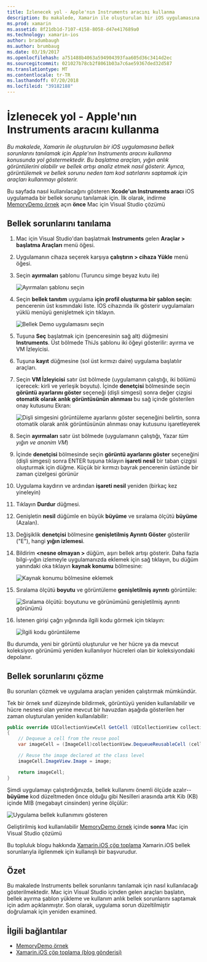 ```yaml
---
title: İzlenecek yol - Apple'nın Instruments aracını kullanma
description: Bu makalede, Xamarin ile oluşturulan bir iOS uygulamasına bellek sorunlarını tanılamak için Apple'nın Instruments aracını kullanmayı açıklar. Bu başlatma araçları, yığın anlık bellek artışı ve daha fazlasını Analiz işlemini göstermektedir.
ms.prod: xamarin
ms.assetid: 8f21db1d-7107-4158-8058-d47e417689a0
ms.technology: xamarin-ios
author: bradumbaugh
ms.author: brumbaug
ms.date: 03/19/2017
ms.openlocfilehash: a751488b4063a594904393faa605d36c3414d2ec
ms.sourcegitcommit: 021027b78cb2f8061b03a7c6ae59367ded32d587
ms.translationtype: MT
ms.contentlocale: tr-TR
ms.lasthandoff: 07/20/2018
ms.locfileid: "39182188"
---
```

# <a name="walkthrough---using-apples-instruments-tool"></a>İzlenecek yol - Apple'nın Instruments aracını kullanma

_Bu makalede, Xamarin ile oluşturulan bir iOS uygulamasına bellek sorunlarını tanılamak için Apple'nın Instruments aracını kullanma konusunda yol göstermektedir. Bu başlatma araçları, yığın anlık görüntülerini alabilir ve bellek artışı analiz etmek nasıl gösterir. Ayrıca, görüntülemek ve bellek sorunu neden tam kod satırlarını saptamak için araçları kullanmayı gösterir._

Bu sayfada nasıl kullanılacağını gösteren **Xcode'un Instruments aracı** iOS uygulamada bir bellek sorunu tanılamak için.
İlk olarak, indirme [MemoryDemo örnek](https://developer.xamarin.com/samples/monotouch/Profiling/MemoryDemo/) açın **önce** Mac için Visual Studio çözümü

## <a name="diagnosing-the-memory-issues"></a>Bellek sorunlarını tanılama

1. Mac için Visual Studio'dan başlatmak **Instruments** gelen **Araçlar > başlatma Araçları** menü öğesi.
2. Uygulamanın cihaza seçerek karşıya **çalıştırın > cihaza Yükle** menü öğesi.
3. Seçin **ayırmaları** şablonu (Turuncu simge beyaz kutu ile)

    ![](walkthrough-apples-instrument-images/00-allocations-tempate.png "Ayırmaları şablonu seçin")

4. Seçin **bellek tanıtım** uygulama **için profil oluşturma bir şablon seçin:** pencerenin üst kısmındaki liste. İOS cihazında ilk gösterir uygulamaları yüklü menüyü genişletmek için tıklayın.

    ![](walkthrough-apples-instrument-images/01-mem-demo.png "Bellek Demo uygulamasını seçin")

5. Tuşuna **Seç** başlatmak için (penceresinin sağ alt) düğmesini **Instruments**. Üst bölmede ThiJs şablonu iki öğeyi gösterilir: ayırma ve VM İzleyicisi.

6. Tuşuna **kayıt** düğmesine (sol üst kırmızı daire) uygulama başlatılır araçları.

7. Seçin **VM İzleyicisi** satır üst bölmede (uygulamanın çalıştığı, iki bölümü içerecek: kirli ve yerleşik boyutu). İçinde **denetçisi** bölmesinde seçin **görüntü ayarlarını göster** seçeneği (dişli simgesi) sonra değer çizgisi **otomatik olarak anlık görüntüsünün alınması** bu sağ içinde gösterilen onay kutusunu Ekran:

    ![](walkthrough-apples-instrument-images/02-auto-snapshot.png "Dişli simgesini görüntüleme ayarlarını göster seçeneğini belirtin, sonra otomatik olarak anlık görüntüsünün alınması onay kutusunu işaretleyerek")

8. Seçin **ayırmaları** satır üst bölmede (uygulamanın çalıştığı, Yazar *tüm yığın ve anonim VM*)
9. İçinde **denetçisi** bölmesinde seçin **görüntü ayarlarını göster** seçeneğini (dişli simgesi) sonra ENTER tuşuna tıklayın **işareti nesil** bir taban çizgisi oluşturmak için düğme. Küçük bir kırmızı bayrak pencerenin üstünde bir zaman çizelgesi görünür
10. Uygulama kaydırın ve ardından **işareti nesil** yeniden (birkaç kez yineleyin)
11. Tıklayın **Durdur** düğmesi.
12. Genişletin **nesil** düğümle en büyük **büyüme** ve sıralama ölçütü **büyüme** (Azalan).
13. Değişiklik **denetçisi** bölmesine **genişletilmiş Ayrıntı Göster** gösterilir ("E"), hangi **yığın izlemesi**.

14. Bildirim  **&lt;nesne olmayan >** düğüm, aşırı bellek artışı gösterir. Daha fazla bilgi-yığın izlemeyle uygulamanızda eklemek için sağ tıklayın, bu düğüm yanındaki oka tıklayın **kaynak konumu** bölmesine:

    ![](walkthrough-apples-instrument-images/03-mem-growth.png "Kaynak konumu bölmesine eklemek")

15. Sıralama ölçütü **boyutu** ve görüntüleme **genişletilmiş ayrıntı** görüntüle:

    ![](walkthrough-apples-instrument-images/04-extended-detail.png "Sıralama ölçütü: boyutunu ve görünümünü genişletilmiş ayrıntı görünümü")

16. İstenen girişi çağrı yığınında ilgili kodu görmek için tıklayın:

    ![](walkthrough-apples-instrument-images/05-related-code.png "İlgili kodu görüntüleme")

Bu durumda, yeni bir görüntü oluşturulur ve her hücre ya da mevcut koleksiyon görünümü yeniden kullanılıyor hücreleri olan bir koleksiyondaki depolanır.

## <a name="resolving-the-memory-issues"></a>Bellek sorunlarını çözme

Bu sorunları çözmek ve uygulama araçları yeniden çalıştırmak mümkündür.

Tek bir örnek sınıf düzeyinde bildirmek, görüntüyü yeniden kullanılabilir ve hücre nesnesi olan yerine mevcut bir havuzdan aşağıda gösterilen her zaman oluşturulan yeniden kullanılabilir:

```csharp
public override UICollectionViewCell GetCell (UICollectionView collectionView, NSIndexPath indexPath)
{
    // Dequeue a cell from the reuse pool
    var imageCell = (ImageCell)collectionView.DequeueReusableCell (cellId, indexPath);

    // Reuse the image declared at the class level
    imageCell.ImageView.Image = image;

    return imageCell;
}
```

Şimdi uygulamayı çalıştırdığınızda, bellek kullanımı önemli ölçüde azalır-- **büyüme** kod düzeltmeden önce olduğu gibi Nesilleri arasında artık Kib (KB) içinde MIB (megabayt cinsinden) yerine ölçülür:

![](walkthrough-apples-instrument-images/06-reduced-memory.png "Uygulama bellek kullanımını gösteren")

Geliştirilmiş kod kullanılabilir [MemoryDemo örnek](https://developer.xamarin.com/samples/monotouch/Profiling/MemoryDemo/) içinde **sonra** Mac için Visual Studio çözümü

Bu topluluk blogu hakkında [Xamarin.iOS çöp toplama](http://c-sharx.net/2015-04-27-xamarin-ios-the-garbage-collector-and-me/) Xamarin.iOS bellek sorunlarıyla ilgilenmek için kullanışlı bir başvurudur.

## <a name="summary"></a>Özet

Bu makalede Instruments bellek sorunlarını tanılamak için nasıl kullanılacağı gösterilmektedir.
Mac için Visual Studio içinden gelen araçları başlatın, bellek ayırma şablon yükleme ve kullanım anlık bellek sorunlarını saptamak için adım açıklanmıştır.
Son olarak, uygulama sorun düzeltilmiştir doğrulamak için yeniden examined.

## <a name="related-links"></a>İlgili bağlantılar

- [MemoryDemo örnek](https://developer.xamarin.com/samples/monotouch/Profiling/MemoryDemo/)
- [Xamarin.iOS çöp toplama (blog gönderisi)](http://c-sharx.net/2015-04-27-xamarin-ios-the-garbage-collector-and-me/)
